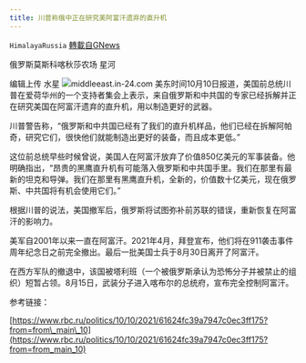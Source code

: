 ```yaml
---
title: 川普称俄中正在研究美阿富汗遗弃的直升机
---
```

`HimalayaRussia` [轉載自GNews](https://gnews.org/zh-hans/1585595/)

俄罗斯莫斯科喀秋莎农场 星河

编辑上传 水星
![](https://assets.gnews.org/wp-content/uploads/2021/10/T-3.jpg)middleeast.in-24.com
美东时间10月10日报道，美国前总统川普在爱荷华州的一个支持者集会上表示，来自俄罗斯和中共国的专家已经拆解并正在研究美国在阿富汗遗弃的直升机，用以制造更好的武器。

川普警告称，“俄罗斯和中共国已经有了我们的直升机样品，他们已经在拆解阿帕奇，研究它们，很快他们就能制造出更好的装备，而且成本更低。”

这位前总统早些时候曾说，美国人在阿富汗放弃了价值850亿美元的军事装备。他明确指出，“昂贵的黑鹰直升机有可能落入俄罗斯和中共国手里。我们在那里有最新的坦克和导弹。我们在那里有黑鹰直升机，全新的，价值数十亿美元，现在俄罗斯、中共国将有机会使用它们。”

根据川普的说法，美国撤军后，俄罗斯将试图弥补前苏联的错误，重新恢复在阿富汗的影响力。

美军自2001年以来一直在阿富汗。2021年4月，拜登宣布，他们将在911袭击事件周年纪念日之前完全撤出。最后一批美国士兵于8月30日离开了阿富汗。

在西方军队的撤退中，该国被塔利班（一个被俄罗斯承认为恐怖分子并被禁止的组织）短暂占领。8月15日，武装分子进入喀布尔的总统府，宣布完全控制阿富汗。

参考链接：

[https://www.rbc.ru/politics/10/10/2021/61624fc39a7947c0ec3ff175?from=from\_main\_10](https://www.rbc.ru/politics/10/10/2021/61624fc39a7947c0ec3ff175?from=from_main_10)
